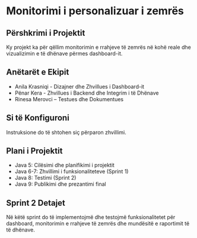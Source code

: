 # Monitorimi i personalizuar i zemrës

## Përshkrimi i Projektit
Ky projekt ka për qëllim monitorimin e rrahjeve të zemrës në kohë reale dhe vizualizimin e të dhënave përmes dashboard-it.

## Anëtarët e Ekipit
- Anila Krasniqi - Dizajner dhe Zhvillues i Dashboard-it
- Pënar Kera - Zhvillues i Backend dhe Integrim i të Dhënave
- Rinesa Merovci – Testues dhe Dokumentues

## Si të Konfiguroni
Instruksione do të shtohen siç përparon zhvillimi.

## Plani i Projektit
- Java 5: Cilësimi dhe planifikimi i projektit
- Java 6-7: Zhvillimi i funksionaliteteve (Sprint 1)
- Java 8: Testimi (Sprint 2)
- Java 9: Publikimi dhe prezantimi final

## Sprint 2 Detajet
Në këtë sprint do të implementojmë dhe testojmë funksionalitetet për dashboard, monitorimin e rrahjeve të zemrës dhe mundësitë e raportimit të të dhënave.
